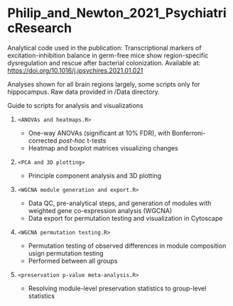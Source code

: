 # Philip_and_Newton_2021_PsychiatricResearch
Analytical code used in the publication: Transcriptional markers of excitation-inhibition balance in germ-free mice show region-specific dysregulation and rescue after bacterial colonization.
Available at: https://doi.org/10.1016/j.jpsychires.2021.01.021

Analyses shown for all brain regions largely, some scripts only for hippocampus.
Raw data provided in /Data directory.

Guide to scripts for analysis and visualizations
1. `<ANOVAs and heatmaps.R>`
   * One-way ANOVAs (significant at 10% FDR), with Bonferroni-corrected *post-hoc* t-tests
   * Heatmap and boxplot matrices visualizing changes

2. `<PCA and 3D plotting>`
   * Principle component analysis and 3D plotting
 
3. `<WGCNA module generation and export.R>`
   * Data QC, pre-analytical steps, and generation of modules with weighted gene co-expression analysis (WGCNA)
   * Data export for permutation testing and visualization in Cytoscape

4. `<WGCNA permutation testing.R>`
   * Permutation testing of observed differences in module composition usign permutation testing
   * Performed between all groups
 
5. `<preservation p-value meta-analysis.R>`
   * Resolving module-level preservation statistics to group-level statistics
